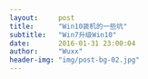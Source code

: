 ```yaml
---
layout:     post
title:      "Win10装机的一些坑"
subtitle:   "Win7升级Win10"
date:       2016-01-31 23:00:04
author:     "Wuxx"
header-img: "img/post-bg-02.jpg"
---
```

